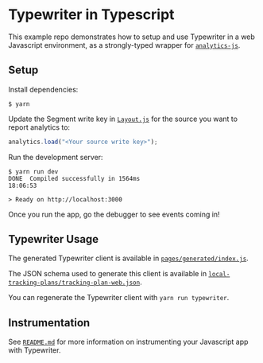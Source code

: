 # Typewriter in Typescript

This example repo demonstrates how to setup and use Typewriter in a web Javascript environment, as a strongly-typed wrapper for [`analytics-js`](https://segment.com/docs/sources/website/analytics.js/).

## Setup

Install dependencies:

```
$ yarn
```

Update the Segment write key in [`Layout.js`](./components/Layout.js#L10) for the source you want to report analytics to:

```javascript
analytics.load("<Your source write key>");
```

Run the development server:

```
$ yarn run dev
DONE  Compiled successfully in 1564ms                                       18:06:53

> Ready on http://localhost:3000
```

Once you run the app, go the debugger to see events coming in!

## Typewriter Usage

The generated Typewriter client is available in [`pages/generated/index.js`](./pages/generated/index.js).

The JSON schema used to generate this client is available in [`local-tracking-plans/tracking-plan-web.json`](../local-tracking-plans/tracking-plan-web.json).

You can regenerate the Typewriter client with `yarn run typewriter`.

## Instrumentation

See [`README.md`](/README.md) for more information on instrumenting your Javascript app with Typewriter.
